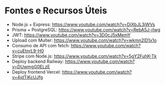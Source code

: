 # Fontes e Recursos Úteis

- Node.js + Express: https://www.youtube.com/watch?v=DiXbJL3iWVs
- Prisma + PostgreSQL: https://www.youtube.com/watch?v=RebA5J-rlwg
- JWT: https://www.youtube.com/watch?v=3D0cJ5xMemY
- Upload com Multer: https://www.youtube.com/watch?v=wkmn2lD1x1o
- Consumo de API com fetch: https://www.youtube.com/watch?v=cuEtnrL9-H0
- Stripe com Node.js: https://www.youtube.com/watch?v=5gY2FuhK-Tk
- Deploy backend Railway: https://www.youtube.com/watch?v=DUwmgG0ELzE
- Deploy frontend Vercel: https://www.youtube.com/watch?v=4jdTiKcUJfg
